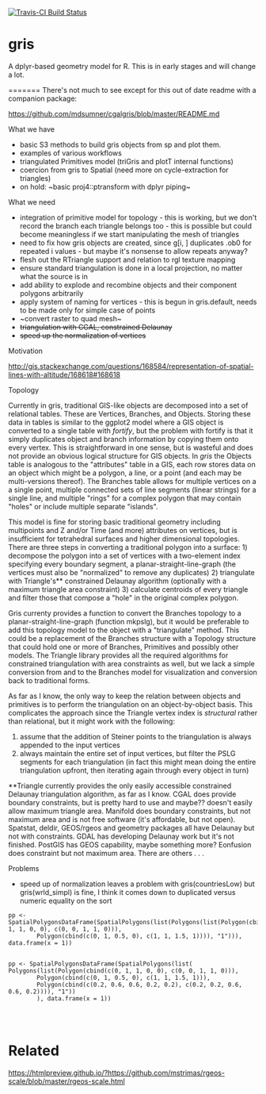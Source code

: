 [![Travis-CI Build Status](https://travis-ci.org/mdsumner/gris.svg?branch=master)](https://travis-ci.org/mdsumner/gris)

# gris

A dplyr-based geometry model for R. This is in early stages and will change a lot.

=======
There's not much to see except for this out of date readme with a companion package: 

https://github.com/mdsumner/cgalgris/blob/master/README.md

What we have 
 
* basic S3 methods to build gris objects from sp and plot them. 
* examples of various workflows
* triangulated Primitives model (triGris and plotT internal functions)
* coercion from gris to Spatial (need more on cycle-extraction for triangles)
* on hold: ~basic proj4::ptransform with dplyr piping~

What we need

* integration of primitive model for topology - this is working, but we don't record the branch each triangle belongs too - this is possible but could become meaningless if we start manipulating the mesh of triangles
* need to fix how gris objects are created, since g[i, ] duplicates .ob0 for repeated i values - but maybe it's nonsense to allow repeats anyway?
* flesh out the RTriangle support and relation to rgl texture mapping
* ensure standard triangulation is done in a local projection, no matter what the source is in
* add ability to explode and recombine objects and their component polygons arbitrarily
* apply system of naming for vertices - this is begun in gris.default, needs to be made only for simple case of points
* ~convert raster to quad mesh~
* ~~triangulation with CGAL, constrained Delaunay~~
* ~~speed up the normalization of vertices~~

Motivation

http://gis.stackexchange.com/questions/168584/representation-of-spatial-lines-with-altitude/168618#168618


Topology

Currently in gris, traditional GIS-like objects are decomposed into a set of relational tables. These are Vertices, Branches, and Objects. Storing these data in tables is similar to the ggplot2 model where a GIS object is converted to a single table with *fortify*, but the problem with fortify is that it simply duplicates object and branch information by copying them onto every vertex. This is straightforward in one sense, but is wasteful and does not provide an obvious logical structure for GIS objects. In *gris* the Objects table is analogous to the "attributes" table in a GIS, each row stores data on an object which might be a polygon, a line, or a point (and each may be multi-versions thereof). The Branches table allows for multiple vertices on a a single point, multiple connected sets of line segments (linear strings) for a single line, and multiple "rings" for a complex polygon that may contain "holes" or include multiple separate "islands". 

This model is fine for storing basic traditional geometry including multipoints and Z and/or Time (and more) attributes on vertices, but is insufficient for tetrahedral surfaces and higher dimensional topologies. There are three steps in converting a traditional polygon into a surface: 1) decompose the polygon into a set of vertices with a two-element index specifying every boundary segment, a planar-straight-line-graph (the vertices must also be "normalized" to remove any duplicates) 2) triangulate with Triangle's** constrained Delaunay algorithm (optionally with a maximum triangle area constraint) 3) calculate centroids of every triangle and filter those that compose a "hole" in the original complex polygon. 


Gris currenty provides a function to convert the Branches topology to a planar-straight-line-graph (function mkpslg), but it would be preferable to add this topology model to the object with a "triangulate" method. This could be a replacement of the Branches structure with a Topology structure that could hold one or more of Branches, Primitives and possibly other models. The Triangle library provides all the required algorithms for constrained triangulation with area constraints as well, but we lack a simple conversion from and to the Branches model for visualization and conversion back to traditional forms. 

As far as I know, the only way to keep the relation between objects and primitives is to perform the triangulation on an object-by-object basis. This complicates the approach since the Triangle vertex index is *structural* rather than relational, but it might work with the following: 

1) assume that the addition of Steiner points to the triangulation is always appended to the input vertices
2) always maintain the entire set of input vertices, but filter the PSLG segments for each triangulation (in fact this might mean doing the entire triangulation upfront, then iterating again through every object in turn)

**Triangle currently provides the only easily accessible constrained Delaunay triangulation algorithm, as far as I know. CGAL does provide boundary constraints, but is pretty hard to use and maybe?? doesn't easily allow maximum triangle area. Manifold does boundary constraints, but not maximum area and is not free software (it's affordable, but not open). Spatstat, deldir, GEOS/rgeos and geometry packages all have Delaunay but not with constraints. GDAL has developing Delaunay work but it's not finished. PostGIS has GEOS capability, maybe something more? Eonfusion does constraint but not maximum area. There are others . . .

Problems

* speed up of normalization leaves a problem with gris(countriesLow) but gris(wrld_simpl) is fine, I think it comes down to duplicated versus numeric equality on the sort

```{r}
pp <- SpatialPolygonsDataFrame(SpatialPolygons(list(Polygons(list(Polygon(cbind(c(0, 1, 1, 0, 0), c(0, 0, 1, 1, 0))), 
        Polygon(cbind(c(0, 1, 0.5, 0), c(1, 1, 1.5, 1)))), "1"))), data.frame(x = 1))
        

pp <- SpatialPolygonsDataFrame(SpatialPolygons(list(
Polygons(list(Polygon(cbind(c(0, 1, 1, 0, 0), c(0, 0, 1, 1, 0))), 
        Polygon(cbind(c(0, 1, 0.5, 0), c(1, 1, 1.5, 1))), 
        Polygon(cbind(c(0.2, 0.6, 0.6, 0.2, 0.2), c(0.2, 0.2, 0.6, 0.6, 0.2)))), "1"))
        ), data.frame(x = 1))
        
        
        
```


# Related

https://htmlpreview.github.io/?https://github.com/mstrimas/rgeos-scale/blob/master/rgeos-scale.html
